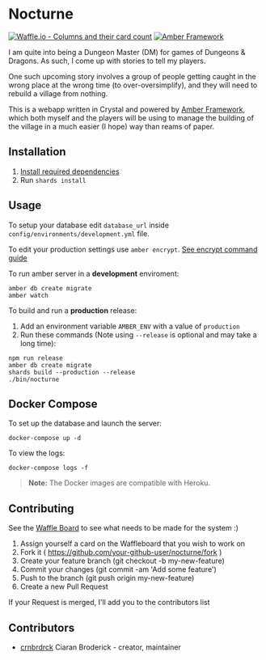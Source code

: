 # Nocturne

[![Waffle.io - Columns and their card count](https://badge.waffle.io/crnbrdrck/Nocturne.svg?columns=all)](https://waffle.io/crnbrdrck/Nocturne)
[![Amber Framework](https://img.shields.io/badge/using-amber%20framework-orange.svg)](https://github.com/crnbrdrck/Nocturne)

I am quite into being a Dungeon Master (DM) for games of Dungeons & Dragons. As such, I come up with stories to tell my players.

One such upcoming story involves a group of people getting caught in the wrong place at the wrong time (to over-oversimplify), and they will need to rebuild a village from nothing.

This is a webapp written in Crystal and powered by [Amber Framework](https://amberframework.org/), which both myself and the players will be using to manage the building of the village in a much easier (I hope) way than reams of paper.

## Installation

1. [Install required dependencies](https://github.com/amberframework/online-docs/blob/master/getting-started/quickstart/zero-to-deploy.md#install-crystal-and-amber)
2. Run `shards install`

## Usage

To setup your database edit `database_url` inside `config/environments/development.yml` file.

To edit your production settings use `amber encrypt`. [See encrypt command guide](https://github.com/amberframework/online-docs/blob/master/getting-started/cli/encrypt.md#encrypt-command)

To run amber server in a **development** enviroment:

```
amber db create migrate
amber watch
```

To build and run a **production** release:

1. Add an environment variable `AMBER_ENV` with a value of `production`
2. Run these commands (Note using `--release` is optional and may take a long time):

```
npm run release
amber db create migrate
shards build --production --release
./bin/nocturne
```

## Docker Compose

To set up the database and launch the server:

```
docker-compose up -d
```

To view the logs:

```
docker-compose logs -f
```

> **Note:** The Docker images are compatible with Heroku.

## Contributing

See the [Waffle Board](https://waffle.io/crnbrdrck/Nocturne) to see what needs to be made for the system :)

1. Assign yourself a card on the Waffleboard that you wish to work on
2. Fork it ( https://github.com/your-github-user/nocturne/fork )
3. Create your feature branch (git checkout -b my-new-feature)
4. Commit your changes (git commit -am 'Add some feature')
5. Push to the branch (git push origin my-new-feature)
6. Create a new Pull Request

If your Request is merged, I'll add you to the contributors list

## Contributors

- [crnbrdrck](https://github.com/crnbrdrck) Ciaran Broderick - creator, maintainer
